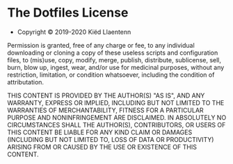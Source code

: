 The Dotfiles License
====================

- Copyright © 2019-2020 Kiëd Llaentenn

Permission is granted, free of any charge or fee, to any individual downloading
or cloning a copy of these useless scripts and configuration files, to (mis)use,
copy, modify, merge, publish, distribute, sublicense, sell, burn, blow up,
ingest, wear, and/or use for medicinal purposes, without any restriction,
limitation, or condition whatsoever, including the condition of attributation.

THIS CONTENT IS PROVIDED BY THE AUTHOR(S) "AS IS", AND ANY WARRANTY, EXPRESS
OR IMPLIED, INCLUDING BUT NOT LIMITED TO THE WARRANTIES OF MERCHANTABILITY,
FITNESS FOR A PARTICULAR PURPOSE AND NONINFRINGEMENT ARE DISCLAIMED. IN
ABSOLUTELY NO CIRCUMSTANCES SHALL THE AUTHOR(S), CONTRIBUTORS, OR USERS OF
THIS CONTENT BE LIABLE FOR ANY KIND CLAIM OR DAMAGES (INCLUDING BUT NOT
LIMITED TO, LOSS OF DATA OR PRODUCTIVITY) ARISING FROM OR CAUSED BY THE USE
OR EXISTENCE OF THIS CONTENT.
